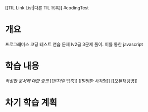 [[TIL Link List|다른 TIL 목록]]
#codingTest 

# 개요
프로그래머스 코딩 테스트 연습 문제 lv2급 3문제 풀이. 이를 통한 javascript

# 학습 내용
*작성한 문서에 대한 링크*
[[문자열 압축]]
[[멀쩡한 사각형]]
[[오픈채팅방]]

# 차기 학습 계획